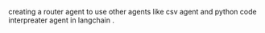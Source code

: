 creating a router agent to use other agents like csv agent and python code interpreater agent in langchain . 
